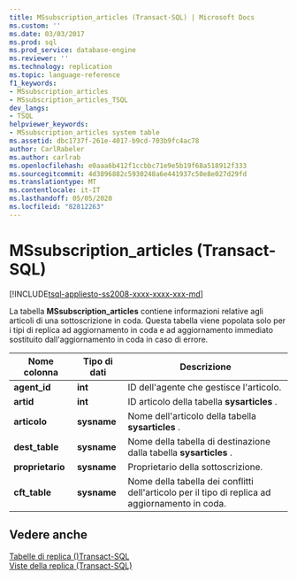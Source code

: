```yaml
---
title: MSsubscription_articles (Transact-SQL) | Microsoft Docs
ms.custom: ''
ms.date: 03/03/2017
ms.prod: sql
ms.prod_service: database-engine
ms.reviewer: ''
ms.technology: replication
ms.topic: language-reference
f1_keywords:
- MSsubscription_articles
- MSsubscription_articles_TSQL
dev_langs:
- TSQL
helpviewer_keywords:
- MSsubscription_articles system table
ms.assetid: dbc1737f-261e-4017-b9cd-703b9fc4ac78
author: CarlRabeler
ms.author: carlrab
ms.openlocfilehash: e0aaa6b412f1ccbbc71e9e5b19f68a518912f333
ms.sourcegitcommit: 4d3896882c5930248a6e441937c50e8e027d29fd
ms.translationtype: MT
ms.contentlocale: it-IT
ms.lasthandoff: 05/05/2020
ms.locfileid: "82812263"
---
```

# <a name="mssubscription_articles-transact-sql"></a>MSsubscription_articles (Transact-SQL)
[!INCLUDE[tsql-appliesto-ss2008-xxxx-xxxx-xxx-md](../../includes/tsql-appliesto-ss2008-xxxx-xxxx-xxx-md.md)]

  La tabella **MSsubscription_articles** contiene informazioni relative agli articoli di una sottoscrizione in coda. Questa tabella viene popolata solo per i tipi di replica ad aggiornamento in coda e ad aggiornamento immediato sostituito dall'aggiornamento in coda in caso di errore.  
  
|Nome colonna|Tipo di dati|Descrizione|  
|-----------------|---------------|-----------------|  
|**agent_id**|**int**|ID dell'agente che gestisce l'articolo.|  
|**artid**|**int**|ID articolo della tabella **sysarticles** .|  
|**articolo**|**sysname**|Nome dell'articolo della tabella **sysarticles** .|  
|**dest_table**|**sysname**|Nome della tabella di destinazione dalla tabella **sysarticles** .|  
|**proprietario**|**sysname**|Proprietario della sottoscrizione.|  
|**cft_table**|**sysname**|Nome della tabella dei conflitti dell'articolo per il tipo di replica ad aggiornamento in coda.|  
  
## <a name="see-also"></a>Vedere anche  
 [Tabelle di replica &#40;&#41;Transact-SQL](../../relational-databases/system-tables/replication-tables-transact-sql.md)   
 [Viste della replica &#40;Transact-SQL&#41;](../../relational-databases/system-views/replication-views-transact-sql.md)  
  
  
